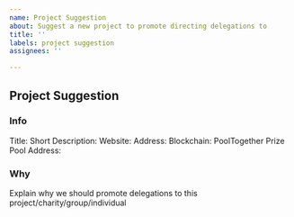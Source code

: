 ```yaml
---
name: Project Suggestion
about: Suggest a new project to promote directing delegations to
title: ''
labels: project suggestion
assignees: ''

---
```


## Project Suggestion
### Info
Title:
Short Description:
Website:
Address:
Blockchain:
PoolTogether Prize Pool Address:

### Why
Explain why we should promote delegations to this project/charity/group/individual
